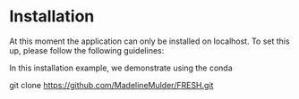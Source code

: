 # Installation

At this moment the application can only be installed on localhost. To set this up, please follow the following guidelines:

In this installation example, we demonstrate using the conda 

git clone https://github.com/MadelineMulder/FRESH.git
